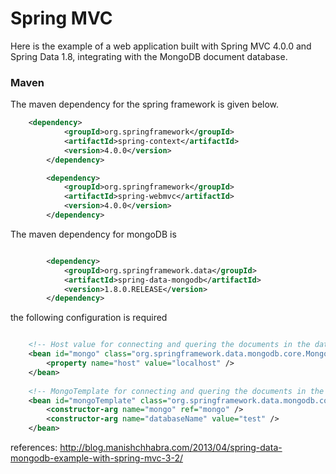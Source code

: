 # Spring MVC

Here is the example of a web application built with Spring MVC 4.0.0 and Spring Data 1.8, integrating with the MongoDB document database.

### Maven

The maven dependency for the spring framework is given below.

```xml
	<dependency>
			<groupId>org.springframework</groupId>
			<artifactId>spring-context</artifactId>
			<version>4.0.0</version>
		</dependency>

		<dependency>
			<groupId>org.springframework</groupId>
			<artifactId>spring-webmvc</artifactId>
			<version>4.0.0</version>
		</dependency>
```

The maven dependency for mongoDB is 

```xml

		<dependency>
			<groupId>org.springframework.data</groupId>
			<artifactId>spring-data-mongodb</artifactId>
			<version>1.8.0.RELEASE</version>
		</dependency>

```



the following configuration is required

```xml

	<!-- Host value for connecting and quering the documents in the database -->
	<bean id="mongo" class="org.springframework.data.mongodb.core.MongoFactoryBean">
		<property name="host" value="localhost" />
	</bean>
	
	<!-- MongoTemplate for connecting and quering the documents in the database -->
	<bean id="mongoTemplate" class="org.springframework.data.mongodb.core.MongoTemplate">
		<constructor-arg name="mongo" ref="mongo" />
		<constructor-arg name="databaseName" value="test" />
	</bean>

```


references:
http://blog.manishchhabra.com/2013/04/spring-data-mongodb-example-with-spring-mvc-3-2/
